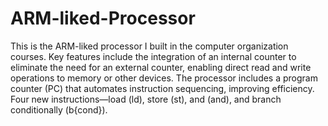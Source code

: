# ARM-liked-Processor
This is the ARM-liked processor I built in the computer organization courses. Key features include the integration of an internal counter to eliminate the need for an external counter, enabling direct read and write operations to memory or other devices. The processor includes a program counter (PC) that automates instruction sequencing, improving efficiency. Four new instructions—load (ld), store (st), and (and), and branch conditionally (b{cond}).

